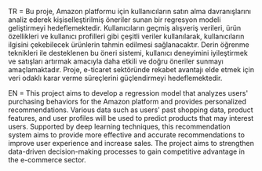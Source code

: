 TR = Bu proje, Amazon platformu için kullanıcıların satın alma davranışlarını analiz ederek kişiselleştirilmiş öneriler sunan bir regresyon modeli geliştirmeyi hedeflemektedir. Kullanıcıların geçmiş alışveriş verileri, ürün özellikleri ve kullanıcı profilleri gibi çeşitli veriler kullanılarak, kullanıcıların ilgisini çekebilecek ürünlerin tahmin edilmesi sağlanacaktır. Derin öğrenme teknikleri ile desteklenen bu öneri sistemi, kullanıcı deneyimini iyileştirmek ve satışları artırmak amacıyla daha etkili ve doğru öneriler sunmayı amaçlamaktadır. Proje, e-ticaret sektöründe rekabet avantajı elde etmek için veri odaklı karar verme süreçlerini güçlendirmeyi hedeflemektedir.

EN = This project aims to develop a regression model that analyzes users' purchasing behaviors for the Amazon platform and provides personalized recommendations. Various data such as users' past shopping data, product features, and user profiles will be used to predict products that may interest users. Supported by deep learning techniques, this recommendation system aims to provide more effective and accurate recommendations to improve user experience and increase sales. The project aims to strengthen data-driven decision-making processes to gain competitive advantage in the e-commerce sector.

